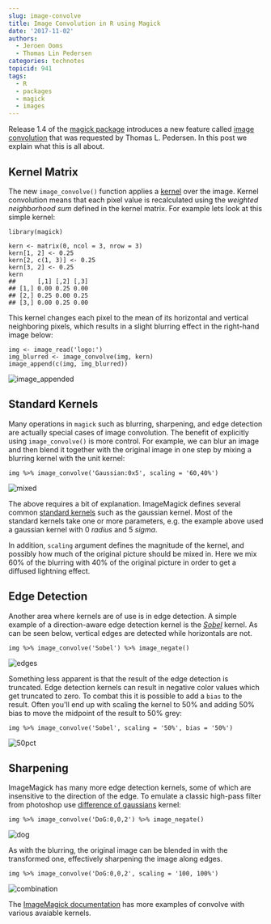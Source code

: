 ```yaml
---
slug: image-convolve
title: Image Convolution in R using Magick
date: '2017-11-02'
authors:
  - Jeroen Ooms
  - Thomas Lin Pedersen
categories: technotes
topicid: 941
tags:
  - R
  - packages
  - magick
  - images
---
```


Release 1.4 of the [magick package](https://cran.r-project.org/web/packages/magick/vignettes/intro.html) introduces
a new feature called [image convolution](https://en.wikipedia.org/wiki/Kernel_(image_processing)#Convolution) that
was requested by Thomas L. Pedersen. In this post we explain what this is all about.

## Kernel Matrix

The new `image_convolve()` function applies a [kernel](https://en.wikipedia.org/wiki/Kernel_(image_processing)) over the image. Kernel convolution means that each pixel value is recalculated using the *weighted neighborhood sum* defined in the kernel matrix. For example lets look at this simple kernel:

```{r}
library(magick)

kern <- matrix(0, ncol = 3, nrow = 3)
kern[1, 2] <- 0.25
kern[2, c(1, 3)] <- 0.25
kern[3, 2] <- 0.25
kern
##      [,1] [,2] [,3]
## [1,] 0.00 0.25 0.00
## [2,] 0.25 0.00 0.25
## [3,] 0.00 0.25 0.00
```

This kernel changes each pixel to the mean of its horizontal and vertical neighboring pixels, which results in a slight blurring effect in the right-hand image below:

```{r}
img <- image_read('logo:')
img_blurred <- image_convolve(img, kern)
image_append(c(img, img_blurred))
```

![image_appended](https://i.imgur.com/Y6xByUL.gif)

## Standard Kernels

Many operations in `magick`  such as blurring, sharpening, and edge detection are
actually special cases of image convolution. The benefit of explicitly using
`image_convolve()` is more control. For example, we can blur an image and then blend
it together with the original image in one step by mixing a blurring kernel with the
unit kernel:

```{r}
img %>% image_convolve('Gaussian:0x5', scaling = '60,40%')
```

![mixed](https://i.imgur.com/6Vf6c2hl.gif)

The above requires a bit of explanation. ImageMagick defines several common
[standard kernels](https://www.imagemagick.org/Usage/convolve/) such as the
gaussian kernel. Most of the standard kernels take one or more parameters,
e.g. the example above used a gaussian kernel with 0 *radius* and 5 *sigma*.

In addition, `scaling` argument defines the magnitude of the kernel, and possibly
how much of the original picture should be mixed in. Here we mix 60% of the
blurring with 40% of the original picture in order to get a diffused lightning effect.

## Edge Detection

Another area where kernels are of use is in edge detection. A simple example of
a direction-aware edge detection kernel is the [*Sobel*](https://en.wikipedia.org/wiki/Sobel_operator) kernel.
As can be seen below, vertical edges are detected while horizontals are not.

```{r}
img %>% image_convolve('Sobel') %>% image_negate()
```

![edges](https://i.imgur.com/i8ndfCu.gif)

Something less apparent is that the result of the edge detection is truncated.
Edge detection kernels can result in negative color values which get truncated to zero.
To combat this it is possible to add a `bias` to the result. Often you'll end up with
scaling the kernel to 50% and adding 50% bias to move the midpoint of the result to 50%
grey:

```{r}
img %>% image_convolve('Sobel', scaling = '50%', bias = '50%')
```

![50pct](https://i.imgur.com/llUawrg.gif)

## Sharpening

ImageMagick has many more edge detection kernels, some of which are insensitive to
the direction of the edge. To emulate a classic high-pass filter from photoshop use
[difference of gaussians](https://en.wikipedia.org/wiki/Difference_of_Gaussians) kernel:

```{r}
img %>% image_convolve('DoG:0,0,2') %>% image_negate()
```

![dog](https://i.imgur.com/o5kODpc.gif)

As with the blurring, the original image can be blended in with the transformed one, effectively sharpening the image along edges.

```{r}
img %>% image_convolve('DoG:0,0,2', scaling = '100, 100%')
```

![combination](https://i.imgur.com/MtcMSn7.gif)

The [ImageMagick documentation](https://www.imagemagick.org/Usage/convolve/) has more examples of convolve with various avaiable kernels.
